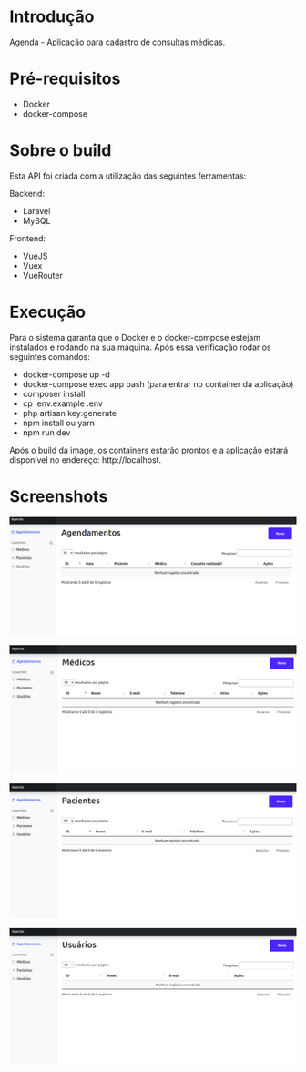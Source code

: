 # Introdução

Agenda - Aplicação para cadastro de consultas médicas.

# Pré-requisitos

- Docker
- docker-compose

# Sobre o build

Esta API foi criada com a utilização das seguintes ferramentas:

Backend:

- Laravel
- MySQL

Frontend:

- VueJS
- Vuex
- VueRouter

# Execução

 Para o sistema garanta que o Docker e o docker-compose estejam instalados e rodando na sua máquina. Após essa verificação rodar os seguintes comandos:
 
 - docker-compose up -d
 - docker-compose exec app bash (para entrar no container da aplicação)
 - composer install
 - cp .env.example .env
 - php artisan key:generate
 - npm install ou yarn
 - npm run dev
 
 Após o build da image, os containers estarão prontos e a aplicação estará disponível no endereço: http://localhost.
 
# Screenshots

<p><img src="images/Image1.png" /></p>
<p><img src="images/Image2.png" /></p>
<p><img src="images/Image3.png" /></p>
<p><img src="images/Image4.png" /></p>
